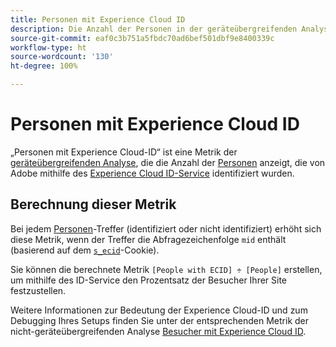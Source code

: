 ```yaml
---
title: Personen mit Experience Cloud ID
description: Die Anzahl der Personen in der geräteübergreifenden Analyse, die über eine Experience Cloud ID verfügen.
source-git-commit: eaf0c3b751a5fbdc70ad6bef501dbf9e8400339c
workflow-type: ht
source-wordcount: '130'
ht-degree: 100%

---
```


# Personen mit Experience Cloud ID

„Personen mit Experience Cloud-ID“ ist eine Metrik der [geräteübergreifenden Analyse](../cda/overview.md), die die Anzahl der [Personen](people.md) anzeigt, die von Adobe mithilfe des [Experience Cloud ID-Service](https://experienceleague.adobe.com/docs/id-service/using/home.html?lang=de) identifiziert wurden.

## Berechnung dieser Metrik

Bei jedem [Personen](people.md)-Treffer (identifiziert oder nicht identifiziert) erhöht sich diese Metrik, wenn der Treffer die Abfragezeichenfolge `mid` enthält (basierend auf dem [`s_ecid`](https://experienceleague.adobe.com/docs/core-services/interface/ec-cookies/cookies-analytics.html?lang=de)-Cookie).

Sie können die berechnete Metrik `[People with ECID] ÷ [People]` erstellen, um mithilfe des ID-Service den Prozentsatz der Besucher Ihrer Site festzustellen.

Weitere Informationen zur Bedeutung der Experience Cloud-ID und zum Debugging Ihres Setups finden Sie unter der entsprechenden Metrik der nicht-geräteübergreifenden Analyse [Besucher mit Experience Cloud ID](visitors-with-ecid.md).
